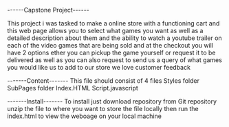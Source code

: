  ------Capstone Project------
 
This project i was tasked to make a online store with a functioning cart
and this web page allows you to select what games you want as well as a detailed
description about them and the ability to watch a youtube trailer on each of the
video games that are being sold and at the checkout you will have 2 options ether 
you can pickup the game yourself or request it to be delivered as well as you 
can also request to send us a query of what games you would like us to add to 
our store we love customer feedback

-------Content-------
This file should consist of 4 files 
Styles folder
SubPages folder
Index.HTML
Script.javascript

-------Install-------
To install just download repository from Git repository unzip the file to where you want to store the file locally
then run the index.html to view the weboage on your local machine